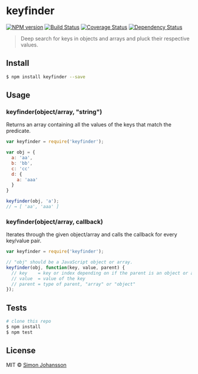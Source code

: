 # keyfinder

[![NPM version][npm-image]][npm-url] [![Build Status][travis-image]][travis-url] [![Coverage Status][coveralls-image]][coveralls-url] [![Dependency Status][daviddm-image]][daviddm-url]
<!-- [![Code Climate][codeclimate-image]][codeclimate-url] -->

> Deep search for keys in objects and arrays and pluck their respective values.


## Install

```sh
$ npm install keyfinder --save
```

## Usage

### keyfinder(object/array, "string")

Returns an array containing all the values of the keys that match the predicate.

```js
var keyfinder = require('keyfinder');

var obj = {
  a: 'aa',
  b: 'bb',
  c: 'cc'
  d: {
    a: 'aaa'
  }
}

keyfinder(obj, 'a');
// → [ 'aa', 'aaa' ]
```

### keyfinder(object/array, callback)

Iterates through the given object/array and calls the callback for every key/value pair.

```js
var keyfinder = require('keyfinder');

// "obj" should be a JavaScript object or array.
keyfinder(obj, function(key, value, parent) {
  // key    = key or index depending on if the parent is an object or an array
  // value  = value of the key
  // parent = type of parent, "array" or "object"
});
```

## Tests

```sh
# clone this repo
$ npm install
$ npm test
```


## License

MIT © [Simon Johansson]()

[npm-image]: https://badge.fury.io/js/keyfinder.svg
[npm-url]: https://npmjs.org/package/keyfinder
[travis-image]: https://travis-ci.org/simon-johansson/keyfinder.svg?branch=master
[travis-url]: https://travis-ci.org/simon-johansson/keyfinder
[coveralls-image]: https://coveralls.io/repos/simon-johansson/keyfinder/badge.svg?branch=master
[coveralls-url]: https://coveralls.io/r/simon-johansson/keyfinder?branch=master
[daviddm-image]: https://david-dm.org/simon-johansson/keyfinder.svg?theme=shields.io
[daviddm-url]: https://david-dm.org/simon-johansson/keyfinder
<!-- [codeclimate-image]: https://codeclimate.com/github/simon-johansson/keyfinder/badges/gpa.svg -->
<!-- [codeclimate-url]: https://codeclimate.com/github/simon-johansson/keyfinder -->
